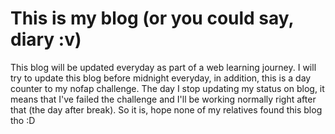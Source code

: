 # This is my blog (or you could say, diary :v)

This blog will be updated everyday as part of a web learning journey. I will try to update this blog before midnight everyday, in addition, this is a day counter to my nofap challenge. The day I stop updating my status on blog, it means that I've failed the challenge and I'll be working normally right after that (the day after break). So it is, hope none of my relatives found this blog tho :D 
